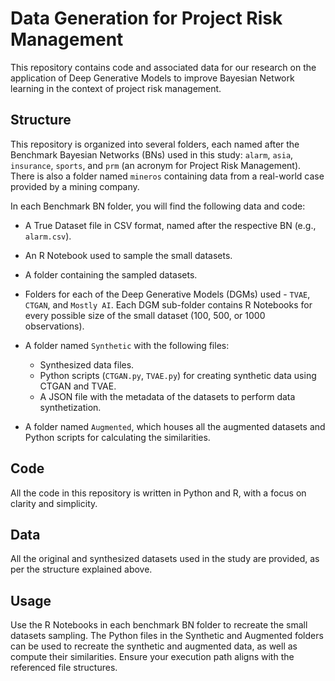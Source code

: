 # Data Generation for Project Risk Management

This repository contains code and associated data for our research on the application of Deep Generative Models to improve Bayesian Network learning in the context of project risk management.

## Structure
This repository is organized into several folders, each named after the Benchmark Bayesian Networks (BNs) used in this study: `alarm`, `asia`, `insurance`, `sports`, and `prm` (an acronym for Project Risk Management). There is also a folder named `mineros` containing data from a real-world case provided by a mining company.

In each Benchmark BN folder, you will find the following data and code:

- A True Dataset file in CSV format, named after the respective BN (e.g., `alarm.csv`).

- An R Notebook used to sample the small datasets.

- A folder containing the sampled datasets.

- Folders for each of the Deep Generative Models (DGMs) used - `TVAE`, `CTGAN`, and `Mostly AI`. Each DGM sub-folder contains R Notebooks for every possible size of the small dataset (100, 500, or 1000 observations).

- A folder named `Synthetic` with the following files:
  - Synthesized data files.
  - Python scripts (`CTGAN.py`, `TVAE.py`) for creating synthetic data using CTGAN and TVAE.
  - A JSON file with the metadata of the datasets to perform data synthetization.

- A folder named `Augmented`, which houses all the augmented datasets and Python scripts for calculating the similarities.

## Code
All the code in this repository is written in Python and R, with a focus on clarity and simplicity.

## Data
All the original and synthesized datasets used in the study are provided, as per the structure explained above. 

## Usage
Use the R Notebooks in each benchmark BN folder to recreate the small datasets sampling. The Python files in the Synthetic and Augmented folders can be used to recreate the synthetic and augmented data, as well as compute their similarities. Ensure your execution path aligns with the referenced file structures.
```
